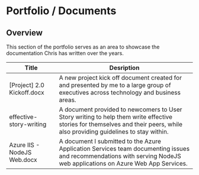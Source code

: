 # Portfolio / Documents

## Overview

This section of the portfolio serves as an area to showcase the documentation Chris has written over the years.

|Title|Desription|
|---|---|
|[Project] 2.0 Kickoff.docx|A new project kick off document created for and presented by me to a large group of executives across technology and business areas.|
|effective-story-writing|A document provided to newcomers to User Story writing to help them write effective stories for themselves and their peers, while also providing guidelines to stay within.|
|Azure IIS - NodeJS Web.docx|A document I submitted to the Azure Application Services team documenting issues and recommendations with serving NodeJS web applications on Azure Web App Services.|